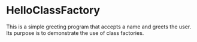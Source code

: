 # HelloClassFactory
This is a simple greeting program that accepts a name and greets the user. Its purpose is to demonstrate the use of class factories.
